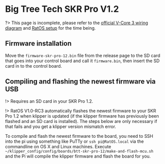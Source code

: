 # Big Tree Tech SKR Pro V1.2

?> This page is incomplete, please refer to the [official V-Core 3 wiring diagram](https://v-core.ratrig.com/electronics/#skr-pro-12) and [RatOS setup](https://v-core.ratrig.com/firmware/#v-coreos-klipper-firmware) for the time being.

## Firmware installation

Move the `firmware-skr-pro-12.bin` file from the release page to the SD card that goes into your control board and call it `firmware.bin`, then insert the SD card in to the control board.

## Compiling and flashing the newest firmware via USB

!> Requires an SD card in your SKR Pro 1.2.

!> RatOS V1.0-RC3 automatically flashes the newest firmware to your
SKR Pro 1.2 when klipper is updated (if the klipper firmware has previously been flashed and an SD card is installed).
The steps below are only necessary if that fails and you get a klipper version mismatch error.

To compile and flash the newest firmware to the board, you need to SSH into the pi using something like PuTTy or `ssh pi@RatOS.local` via the commandline on OS X and Linux machines. Execute `~/klipper_config/config/boards/btt-skr-pro-12/make-and-flash-mcu.sh` and the Pi will compile the klipper firmware and flash the board for you.
